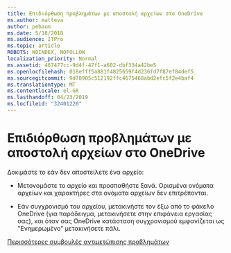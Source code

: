 ```yaml
---
title: Επιδιόρθωση προβλημάτων με αποστολή αρχείων στο OneDrive
ms.author: matteva
author: pebaum
ms.date: 5/18/2018
ms.audience: ITPro
ms.topic: article
ROBOTS: NOINDEX, NOFOLLOW
localization_priority: Normal
ms.assetid: 467477cc-9d4f-47f1-a602-dbf334a42be5
ms.openlocfilehash: 018efff5a881f4825659f4d236fd7f87ef84def5
ms.sourcegitcommit: 9d78905c512192ffc4675468abd2efc5f2e4baf4
ms.translationtype: MT
ms.contentlocale: el-GR
ms.lasthandoff: 04/23/2019
ms.locfileid: "32401220"
---
```

# <a name="fix-problems-uploading-files-to-onedrive"></a>Επιδιόρθωση προβλημάτων με αποστολή αρχείων στο OneDrive

Δοκιμάστε το εάν δεν αποστείλετε ένα αρχείο:
  
- Μετονομάστε το αρχείο και προσπαθήστε ξανά. Ορισμένα ονόματα αρχείων και χαρακτήρες στα ονόματα αρχείων δεν επιτρέπονται. 
    
- Εάν συγχρονισμό του αρχείου, μετακινήστε τον έξω από το φάκελο OneDrive (για παράδειγμα, μετακινήσετε στην επιφάνεια εργασίας σας), και όταν σας OneDrive κατάσταση συγχρονισμού εμφανίζεται ως "Ενημερωμένο" μετακινήσετε πάλι. 
    
[Περισσότερες συμβουλές αντιμετώπισης προβλημάτων](https://go.microsoft.com/fwlink/?linkid=873155)
  

